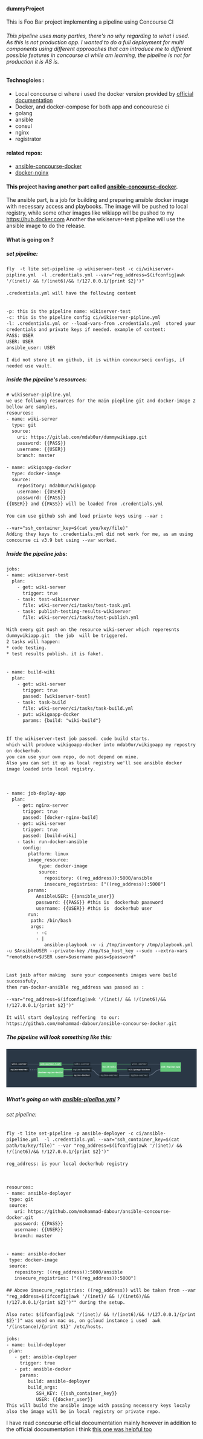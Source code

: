 #### dummyProject
This is Foo Bar project implementing a pipeline using Concourse CI 

###### This pipeline uses many parties, there's no why regarding to what i used. As this is not production app. I wanted to do a full deployment for multi components using different approaches that can introduce me to  different possible features in concourse ci while am learning, the pipeline is not for production it is AS is.

#### Technogloies :
 * Local concourse ci where i used the docker version provided by [official documentation] 
 * Docker, and docker-compose for both app and concourese ci
 * golang
 * ansible
 * consul
 * nginx
 * registrator
 
 #### related repos:
 * [ansible-concourse-docker]
 * [docker-nginx]
 
 
 #### This project having  another part called [ansible-concourse-docker]. 
 The ansible part, is a job for building and preparing ansible docker image with necessary access and playbooks.
 The image will be pushed to local registry, while some other images like wikiapp will be pushed to my https://hub.docker.com 
 Another the wikiserver-test pipeline will use the ansible image to do the release.
 
 #### What is going on ?
 
 
 ##### set pipeline:
 
 ```
 fly  -t lite set-pipeline -p wikiserver-test -c ci/wikiserver-pipline.yml  -l .credentials.yml --var="reg_address=$(ifconfig|awk '/(inet)/ && !/(inet6)/&& !/127.0.0.1/{print $2}')"

.credentials.yml will have the following content


-p: this is the pipeline name: wikiserver-test
-c: this is the pipeline config ci/wikiserver-pipline.yml
-l: .credentials.yml or --load-vars-from .credentials.yml  stored your credentials and private keys if needed. example of content: 
PASS: USER
USER: USER
ansible_user: USER

I did not store it on github, it is within concourseci configs, if needed use vault.
 ```

##### inside the pipeline's resources:

```
# wikiserver-pipline.yml
we use follwong resources for the main piepline git and docker-image 2 bellow are samples.
resources:
- name: wiki-server
  type: git
  source:
    uri: https://gitlab.com/mdab0ur/dummywikiapp.git
    password: {{PASS}}
    username: {{USER}}
    branch: master

- name: wikigoapp-docker
  type: docker-image
  source:
    repository: mdab0ur/wikigoapp
    username: {{USER}}
    password: {{PASS}}
{{USER}} and {{PASS}} will be loaded from .credentials.yml

You can use github ssh and load priavte keys using --var :

--var="ssh_container_key=$(cat you/key/file)"
Adding they keys to .credentials.yml did not work for me, as am using concourse ci v3.9 but using --var worked.

```

##### Inside the pipeline jobs:

```
jobs:
- name: wikiserver-test
  plan:
    - get: wiki-server
      trigger: true
    - task: test-wikiserver
      file: wiki-server/ci/tasks/test-task.yml
    - task: publish-testing-results-wikiserver
      file: wiki-server/ci/tasks/test-publish.yml
      
With every git push on the resource wiki-server which reperesnts dummywikiapp.git  the job  will be triggered. 
2 tasks will happen:
* code testing.
* test results publish. it is fake!.


- name: build-wiki
  plan:
    - get: wiki-server
      trigger: true
      passed: [wikiserver-test]
    - task: task-build
      file: wiki-server/ci/tasks/task-build.yml
    - put: wikigoapp-docker
      params: {build: "wiki-build"}


If the wikiserver-test job passed. code build starts. 
which will produce wikigoapp-docker into mdab0ur/wikigoapp my repostry on dockerhub.
you can use your own repo, do not depend on mine.
Also you can set it up as local registry we'll see ansible docker image loaded into local registry.



- name: job-deploy-app
  plan:
    - get: nginx-server
      trigger: true
      passed: [docker-nginx-build]
    - get: wiki-server
      trigger: true
      passed: [build-wiki]
    - task: run-docker-ansible
      config:
        platform: linux
        image_resource:
            type: docker-image
            source:
              repository: ((reg_address)):5000/ansible
              insecure_registries: ["((reg_address)):5000"]
        params:
           AnsibleUSER: {{ansible_user}}
           password: {{PASS}} #this is  dockerhub paasword
           username: {{USER}} #this is  dockerhub user
        run:
         path: /bin/bash
         args:
           - -c
           - |
              ansible-playbook -v -i /tmp/inventory /tmp/playbook.yml -u $AnsibleUSER --private-key /tmp/tsa_host_key --sudo --extra-vars "remoteUser=$USER user=$username pass=$password" 


Last joib after making  sure your compoenents images were build successfuly,
then run-docker-ansible reg_address was passed as :  

--var="reg_address=$(ifconfig|awk '/(inet)/ && !/(inet6)/&& !/127.0.0.1/{print $2}')"

It will start deploying reffering  to our:
https://github.com/mohammad-dabour/ansible-concourse-docker.git
```


##### The pipeline will look something like this:

![alt text](https://raw.githubusercontent.com/mohammad-dabour/dummyProject/master/Screen%20Shot%202018-03-28%20at%202.49.42%20PM.png)

 
 
 ##### What's going on with [ansible-pipeline.yml]  ?
 
 ###### set pipeline:
 
 ```
 fly -t lite set-pipeline -p ansible-deployer -c ci/ansible-pipeline.yml  -l .credentials.yml --var="ssh_container_key=$(cat path/to/key/file)" --var "reg_address=$(ifconfig|awk '/(inet)/ && !/(inet6)/&& !/127.0.0.1/{print $2}')"
 
 reg_address: is your local dockerhub registry
 ```
 
 
 ```
 
 
 resources:
- name: ansible-deployer
  type: git
  source:
    uri: https://github.com/mohammad-dabour/ansible-concourse-docker.git
    password: {{PASS}}
    username: {{USER}}
    branch: master


- name: ansible-docker
  type: docker-image
  source:
    repository: ((reg_address)):5000/ansible
    insecure_registries: ["((reg_address)):5000"]
    
## Above insecure_registries: ((reg_address)) will be taken from --var "reg_address=$(ifconfig|awk '/(inet)/ && !/(inet6)/&& !/127.0.0.1/{print $2}')"" during the setup.

Also note: $(ifconfig|awk '/(inet)/ && !/(inet6)/&& !/127.0.0.1/{print $2}')" was used on mac os, on gcloud instance i used  awk '/(instance)/{print $1}' /etc/hosts.

jobs:
- name: build-deployer
  plan:
    - get: ansible-deployer
      trigger: true
    - put: ansible-docker
      params: 
         build: ansible-deployer
         build_args:
            SSH_KEY: {{ssh_container_key}}
            USER: {{docker_user}}
This will build the ansible image with passing necessery keys localy also the image will be in local registry or private repo.
```

 
 
 I have read concourse official docoumentation mainly  however in addition to the official docoumentation  i think [this one was helpful too]
 
 [official documentation]: https://concourse-ci.org/docker-repository.html
 [this one was helpful too]: https://github.com/JeffDeCola/hello-go
 [ansible-concourse-docker]: https://github.com/mohammad-dabour/ansible-concourse-docker.git
 [ansible-pipeline.yml]: https://github.com/mohammad-dabour/ansible-concourse-docker/blob/master/ci/ansible-pipeline.yml
 [docker-nginx]: https://github.com/mohammad-dabour/docker-nginx
